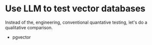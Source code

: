 # Use LLM to test vector databases

Instead of the, engineering, conventional quantative testing, let's do a qualitative comparison. 

* pgvector
